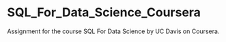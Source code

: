 # SQL_For_Data_Science_Coursera
 Assignment for the course SQL For Data Science by UC Davis on Coursera.
